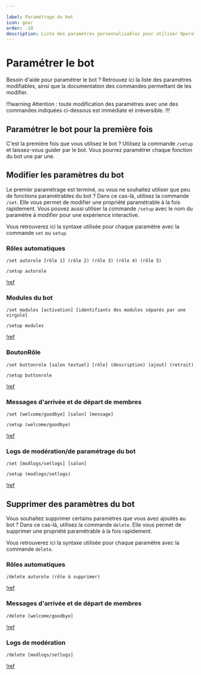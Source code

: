 ```yaml
---

label: Paramétrage du bot
icon: gear
order: -10
description: Liste des paramètres personnalisables pour utiliser OperaToBot sur vos serveurs.
---
```


# Paramétrer le bot

Besoin d'aide pour paramétrer le bot ? Retrouvez ici la liste des paramètres modifiables, ainsi que la documentation des commandes permettant de les modifier.

!!!warning
Attention : toute modification des paramètres avec une des commandes indiquées ci-dessous est immédiate et irréversible.
!!!

## Paramétrer le bot pour la première fois
C'est la première fois que vous utilisez le bot ? Utilisez la commande `/setup` et laissez-vous guider par le bot. Vous pourrez paramétrer chaque fonction du bot une par une.

## Modifier les paramètres du bot
Le premier paramétrage est terminé, ou vous ne souhaitez utiliser que peu de fonctions paramétrables du bot ? Dans ce cas-là, utilisez la commande `/set`. Elle vous permet de modifier une propriété paramétrable à la fois rapidement. Vous pouvez aussi utiliser la commande `/setup` avec le nom du paramètre à modifier pour une expérience interactive.

Vous retrouverez ici la syntaxe utilisée pour chaque paramètre avec la commande `set` ou `setup`.

### Rôles automatiques
``` Avec la commande set
/set autorole [rôle 1] (rôle 2) (rôle 3) (rôle 4) (rôle 5)
```
``` Avec la commande setup
/setup autorole
```
[!ref](autorole.md)

### Modules du bot
``` Avec la commande set
/set modules [activation] [identifiants des modules séparés par une virgule]
```
``` Avec la commande setup
/setup modules
```
[!ref](modules.md)

### BoutonRôle
``` Avec la commande set
/set buttonrole [salon textuel] [rôle] (description) (ajout) (retrait)
```
``` Avec la commande setup
/setup buttonrole
```
[!ref](buttonrole.md)

### Messages d'arrivée et de départ de membres
``` Avec la commande set
/set [welcome/goodbye] [salon] [message]
```
``` Avec la commande setup
/setup (welcome/goodbye)
```
[!ref](messages.md)

### Logs de modération/de paramétrage du bot
``` Avec la commande set
/set [modlogs/setlogs] [salon]
```
``` Avec la commande setup
/setup (modlogs/setlogs)
```
[!ref](logs.md)

## Supprimer des paramètres du bot
Vous souhaitez supprimer certains paramètres que vous avez ajoutés au bot ? Dans ce cas-là, utilisez la commande `delete`. Elle vous permet de supprimer une propriété paramétrable à la fois rapidement. 

Vous retrouverez ici la syntaxe utilisée pour chaque paramètre avec la commande `delete`.

### Rôles automatiques
```
/delete autorole (rôle à supprimer)
```
[!ref](autorole.md)

### Messages d'arrivée et de départ de membres
```
/delete [welcome/goodbye]
```
[!ref](messages.md)

### Logs de modération
```
/delete [modlogs/setlogs]
```
[!ref](logs.md)